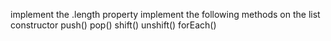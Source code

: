 implement the .length property
implement the following methods on the list constructor
push()
pop()
shift()
unshift()
forEach()